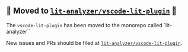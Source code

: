 ## 🚨 Moved to [`lit-analyzer/vscode-lit-plugin`](https://github.com/runem/lit-analyzer/tree/master/packages/vscode-lit-plugin) 🚨

The `vscode-lit-plugin` has been moved to the monorepo called `lit-analyzer``

New issues and PRs should be filed at [`lit-analyzer/vscode-lit-plugin`](https://github.com/runem/lit-analyzer/issues).
